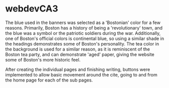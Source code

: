 # webdevCA3

The blue used in the banners was selected as a 'Bostonian' color for a few reasons. Primarily, Boston has a history of being a 'revolutionary' town, and the blue was a symbol or the patriotic soldiers during the war. Additionally, one of Boston's official colors is continental blue, so using a similar shade in the headings demonstrates some of Boston's personality. The tea color in the background is used for a similar reason, as it is reminiscent of the Boston tea party, and can demonstrate 'aged' paper, giving the website some of Boston's more historic feel.

After creating the individual pages and finishing writing, buttons were implemented to allow basic movement around the cite, going to and from the home page for each of the sub pages.
